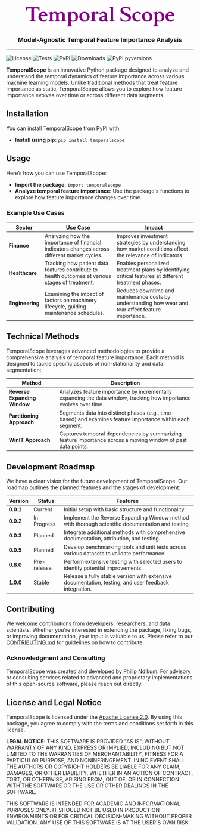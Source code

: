 <p align="center">
  <img src="assets/temporal_scope_logo.png" alt="TemporalScope Logo" width="400">
</p>

<h3 align="center">Model-Agnostic Temporal Feature Importance Analysis</h3>

---

![License](https://img.shields.io/github/license/philip-ndikum/TemporalScope)
![Tests](https://github.com/philip-ndikum/TemporalScope/actions/workflows/run_tests.yml/badge.svg)
![PyPI](https://img.shields.io/pypi/v/temporalscope)
![Downloads](https://img.shields.io/pypi/dm/temporalscope)
![PyPI pyversions](https://img.shields.io/pypi/pyversions/temporalscope)

**TemporalScope** is an innovative Python package designed to analyze and understand the temporal dynamics of feature importance across various machine learning models. Unlike traditional methods that treat feature importance as static, TemporalScope allows you to explore how feature importance evolves over time or across different data segments.

## **Installation**

You can install TemporalScope from [PyPI](https://pypi.org/project/temporalscope/) with:

- **Install using pip**: `pip install temporalscope`

## **Usage**

Here’s how you can use TemporalScope:

- **Import the package**: `import temporalscope`
- **Analyze temporal feature importance**: Use the package's functions to explore how feature importance changes over time.

### **Example Use Cases**

| **Sector**    | **Use Case**                                                                                  | **Impact**                                                                                         |
|---------------|-----------------------------------------------------------------------------------------------|-----------------------------------------------------------------------------------------------------|
| **Finance**   | Analyzing how the importance of financial indicators changes across different market cycles.   | Improves investment strategies by understanding how market conditions affect the relevance of indicators. |
| **Healthcare**| Tracking how patient data features contribute to health outcomes at various stages of treatment.| Enables personalized treatment plans by identifying critical features at different treatment phases.  |
| **Engineering**| Examining the impact of factors on machinery lifecycle, guiding maintenance schedules.        | Reduces downtime and maintenance costs by understanding how wear and tear affect feature importance.  |

## **Technical Methods**

TemporalScope leverages advanced methodologies to provide a comprehensive analysis of temporal feature importance. Each method is designed to tackle specific aspects of non-stationarity and data segmentation:

| **Method**                         | **Description**                                                                                          |
|------------------------------------|----------------------------------------------------------------------------------------------------------|
| **Reverse Expanding Window**       | Analyzes feature importance by incrementally expanding the data window, tracking how importance evolves over time. |
| **Partitioning Approach**          | Segments data into distinct phases (e.g., time-based) and examines feature importance within each segment.|
| **WinIT Approach**                 | Captures temporal dependencies by summarizing feature importance across a moving window of past data points.|

## **Development Roadmap**

We have a clear vision for the future development of TemporalScope. Our roadmap outlines the planned features and the stages of development:

| **Version** | **Status**    | **Features**                                                                                     |
|-------------|---------------|-------------------------------------------------------------------------------------------------|
| **0.0.1**   | Current       | Initial setup with basic structure and functionality.                                            |
| **0.0.2**   | In Progress   | Implement the Reverse Expanding Window method with thorough scientific documentation and testing.|
| **0.0.3**   | Planned       | Integrate additional methods with comprehensive documentation, attribution, and testing.         |
| **0.0.5**   | Planned       | Develop benchmarking tools and unit tests across various datasets to validate performance.       |
| **0.8.0**   | Pre-release   | Perform extensive testing with selected users to identify potential improvements.                |
| **1.0.0**   | Stable        | Release a fully stable version with extensive documentation, testing, and user feedback integration.|

## **Contributing**

We welcome contributions from developers, researchers, and data scientists. Whether you're interested in extending the package, fixing bugs, or improving documentation, your input is valuable to us. Please refer to our [CONTRIBUTING.md](CONTRIBUTING.md) for guidelines on how to contribute.

### **Acknowledgment and Consulting**

TemporalScope was created and developed by [Philip Ndikum](https://github.com/philip-ndikum). For advisory or consulting services related to advanced and proprietary implementations of this open-source software, please reach out directly.

## **License and Legal Notice**

TemporalScope is licensed under the [Apache License 2.0](LICENSE). By using this package, you agree to comply with the terms and conditions set forth in this license.

**LEGAL NOTICE**: THIS SOFTWARE IS PROVIDED "AS IS", WITHOUT WARRANTY OF ANY KIND, EXPRESS OR IMPLIED, INCLUDING BUT NOT LIMITED TO THE WARRANTIES OF MERCHANTABILITY, FITNESS FOR A PARTICULAR PURPOSE, AND NONINFRINGEMENT. IN NO EVENT SHALL THE AUTHORS OR COPYRIGHT HOLDERS BE LIABLE FOR ANY CLAIM, DAMAGES, OR OTHER LIABILITY, WHETHER IN AN ACTION OF CONTRACT, TORT, OR OTHERWISE, ARISING FROM, OUT OF, OR IN CONNECTION WITH THE SOFTWARE OR THE USE OR OTHER DEALINGS IN THE SOFTWARE. 

THIS SOFTWARE IS INTENDED FOR ACADEMIC AND INFORMATIONAL PURPOSES ONLY. IT SHOULD NOT BE USED IN PRODUCTION ENVIRONMENTS OR FOR CRITICAL DECISION-MAKING WITHOUT PROPER VALIDATION. ANY USE OF THIS SOFTWARE IS AT THE USER'S OWN RISK.

